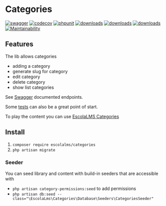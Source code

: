 # Categories

[![swagger](https://img.shields.io/badge/documentation-swagger-green)](https://escolalms.github.io/Categories/)
[![codecov](https://codecov.io/gh/EscolaLMS/Categories/branch/main/graph/badge.svg?token=ci4VPQbrOI)](https://codecov.io/gh/EscolaLMS/Categories)
[![phpunit](https://github.com/EscolaLMS/Categories/actions/workflows/test.yml/badge.svg)](https://github.com/EscolaLMS/Categories/actions/workflows/test.yml)
[![downloads](https://img.shields.io/packagist/dt/escolalms/categories)](https://packagist.org/packages/escolalms/categories)
[![downloads](https://img.shields.io/packagist/v/escolalms/categories)](https://packagist.org/packages/escolalms/categories)
[![downloads](https://img.shields.io/packagist/l/escolalms/categories)](https://packagist.org/packages/escolalms/categories)
[![Maintainability](https://api.codeclimate.com/v1/badges/f0a1f2b4df55306155eb/maintainability)](https://codeclimate.com/github/EscolaLMS/Categories/maintainability)

## Features

The lib allows categories

- adding a category
- generate slug for category
- edit category
- delete category
- show list categories

See [Swagger](https://escolalms.github.io/Categories/) documented endpoints.

Some [tests](tests) can also be a great point of start.

To play the content you can use [EscolaLMS Categories](https://github.com/EscolaLMS/Categories)

## Install

1. `composer require escolalms/categories`
2. `php artisan migrate`

### Seeder

You can seed library and content with build-in seeders that are accessible with

- `php artisan category-permissions:seed` to add permissions
- `php artisan db:seed --class="\EscolaLms\Categories\Database\Seeders\CategoriesSeeder"`

